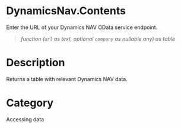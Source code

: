 # DynamicsNav.Contents
Enter the URL of your Dynamics NAV OData service endpoint.
> _function (<code>url</code> as text, optional <code>company</code> as nullable any) as table_

# Description 
Returns a table with relevant Dynamics NAV data.
# Category 
Accessing data
